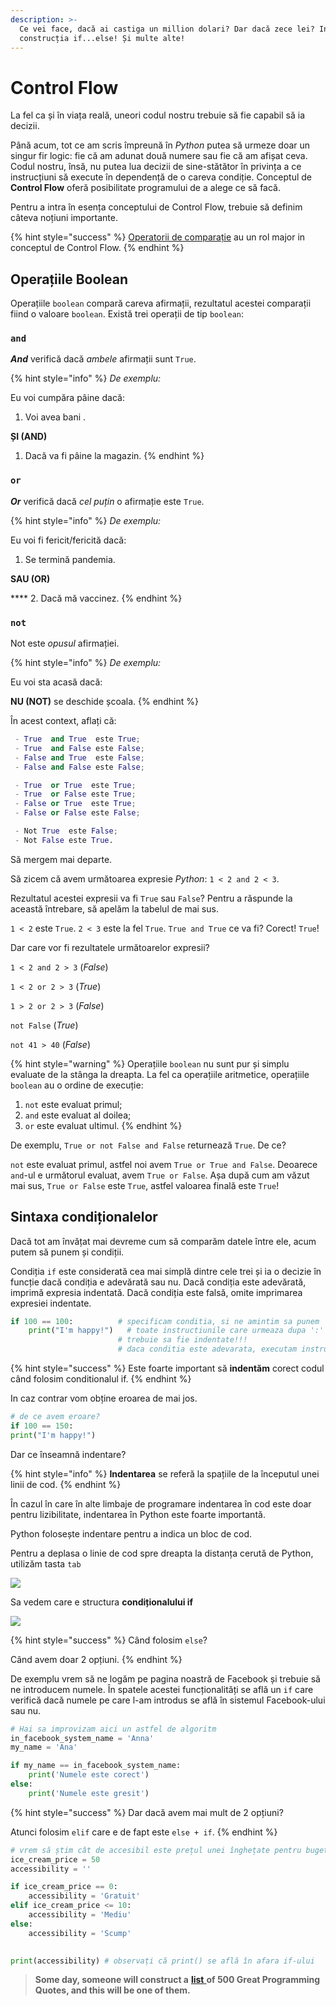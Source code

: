 ```yaml
---
description: >-
  Ce vei face, dacă ai castiga un million dolari? Dar dacă zece lei? Introducem
  construcția if...else! Și multe alte!
---
```


# Control Flow

La fel ca și în viața reală, uneori codul nostru trebuie să fie capabil să ia decizii.

Până acum, tot ce am scris împreună în _Python_ putea să urmeze doar un singur fir logic: fie că am adunat două numere sau fie că am afișat ceva. Codul nostru, însă, nu putea lua decizii de sine-stătător în privința a ce instrucțiuni să execute în dependență de o careva condiție. Conceptul de **Control Flow** oferă posibilitate programului de a alege ce să facă.

Pentru a intra în esența conceptului de Control Flow, trebuie să definim câteva noțiuni importante.

{% hint style="success" %}
[Operatorii de comparație](operatori.md#comparatoarele) au un rol major in conceptul de Control Flow.
{% endhint %}

## **Operațiile Boolean**

Operațiile `boolean` compară careva afirmații, rezultatul acestei comparații fiind o valoare `boolean`. Există trei operații de tip `boolean`:

### `and`

_**And**_ verifică dacă _ambele_ afirmații sunt `True`.&#x20;

{% hint style="info" %}
_De exemplu:_&#x20;

Eu voi cumpăra pâine dacă:

1. Voi avea bani .

**ȘI (AND)** &#x20;

1. Dacă va fi pâine la magazin.
{% endhint %}

### `or`

_**Or**_ verifică dacă _cel puțin_ o afirmație este `True`.

{% hint style="info" %}
_De exemplu:_&#x20;

Eu voi fi fericit/fericită dacă:

1. Se termină pandemia.

&#x20;   **SAU (OR)** &#x20;

&#x20;  ****   2. Dacă mă vaccinez.
{% endhint %}

### `not`

Not este _opusul_ afirmației.

{% hint style="info" %}
_De exemplu:_&#x20;

Eu voi sta acasă dacă:

&#x20;**NU (NOT)**  se deschide școala.
{% endhint %}

În acest context, aflați că:

```python
 - True  and True  este True;
 - True  and False este False;
 - False and True  este False;
 - False and False este False;

 - True  or True  este True;
 - True  or False este True;
 - False or True  este True;
 - False or False este False;

 - Not True  este False;
 - Not False este True.
```

Să mergem mai departe.

Să zicem că avem următoarea expresie _Python_: `1 < 2 and 2 < 3`.

Rezultatul acestei expresii va fi `True` sau `False`? Pentru a răspunde la această întrebare, să apelăm la tabelul de mai sus.

`1 < 2` este `True`. `2 < 3` este la fel `True`. `True and True` ce va fi? Corect! `True`!

Dar care vor fi rezultatele următoarelor expresii?

`1 < 2 and 2 > 3` (_False_)&#x20;

`1 < 2 or 2 > 3` (_True_)&#x20;

`1 > 2 or 2 > 3` (_False_)

`not False` (_True_)&#x20;

`not 41 > 40` (_False_)

{% hint style="warning" %}
Operațiile `boolean` nu sunt pur și simplu evaluate de la stânga la dreapta. La fel ca operațiile aritmetice, operațiile `boolean` au o ordine de execuție:

1. `not` este evaluat primul;
2. `and` este evaluat al doilea;
3. `or` este evaluat ultimul.
{% endhint %}

De exemplu, `True or not False and False` returnează `True`. De ce?

`not` este evaluat primul, astfel noi avem `True or True and False`. Deoarece `and`-ul e următorul evaluat, avem `True or False`. Așa după cum am văzut mai sus, `True or False` este `True`, astfel valoarea finală este `True`!

## **Sintaxa condiționalelor**

Dacă tot am învățat mai devreme cum să comparăm datele între ele, acum putem să punem și condiții.

Condiția `if` este considerată cea mai simplă dintre cele trei și ia o decizie în funcție dacă condiția e adevărată sau nu. Dacă condiția este adevărată, imprimă expresia indentată. Dacă condiția este falsă, omite imprimarea expresiei indentate.&#x20;

```python
if 100 == 100:          # specificam conditia, si ne amintim sa punem ':'
    print("I'm happy!")   # toate instructiunile care urmeaza dupa ':'  
                        # trebuie sa fie indentate!!!
                        # daca conditia este adevarata, executam instructiunea
```

{% hint style="success" %}
&#x20;Este foarte important să **indentăm** corect codul când folosim conditionalul if.
{% endhint %}

In caz contrar vom obține eroarea de mai jos.

```python
# de ce avem eroare?
if 100 == 150:         
print("I'm happy!")
```

Dar ce înseamnă indentare?

{% hint style="info" %}
**Indentarea** se referă la spațiile de la începutul unei linii de cod.
{% endhint %}

În cazul în care în alte limbaje de programare indentarea în cod este doar pentru lizibilitate, indentarea în Python este foarte importantă.

Python folosește indentare pentru a indica un bloc de cod.

Pentru a deplasa o linie de cod spre dreapta la distanța cerută de Python, utilizăm tasta `tab`

![](../.gitbook/assets/c1\_2.png)

&#x20;Sa vedem care e structura **condiționalului if**

![](../.gitbook/assets/c1\_3.png)

{% hint style="success" %}
Când folosim `else`?

Când avem doar 2 opțiuni.
{% endhint %}

De exemplu vrem să ne logăm pe pagina noastră de Facebook și trebuie să ne introducem numele. În spatele acestei funcționalități se află un `if` care verifică dacă numele pe care l-am introdus se află în sistemul Facebook-ului sau nu.

```python
# Hai sa improvizam aici un astfel de algoritm
in_facebook_system_name = 'Anna'
my_name = 'Ana'

if my_name == in_facebook_system_name:
    print('Numele este corect')
else:
    print('Numele este gresit')
```

{% hint style="success" %}
Dar dacă avem mai mult de 2 opțiuni?

Atunci folosim `elif` care e de fapt este `else + if`.
{% endhint %}

```python
# vrem să știm cât de accesibil este prețul unei înghețate pentru bugetul nostru
ice_cream_price = 50
accessibility = ''

if ice_cream_price == 0:
    accessibility = 'Gratuit'
elif ice_cream_price <= 10:
    accessibility = 'Mediu'
else:
    accessibility = 'Scump'
 

print(accessibility) # observați că print() se află în afara if-ului
```

> **Some day, someone will construct a** [**list** ](liste.md)**of 500 Great Programming Quotes, and this will be one of them.**
